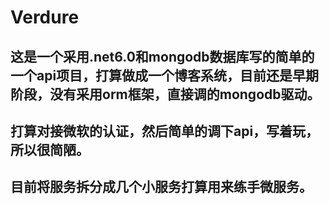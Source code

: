 # Verdure

## 这是一个采用.net6.0和mongodb数据库写的简单的一个api项目，打算做成一个博客系统，目前还是早期阶段，没有采用orm框架，直接调的mongodb驱动。

## 打算对接微软的认证，然后简单的调下api，写着玩，所以很简陋。

## 目前将服务拆分成几个小服务打算用来练手微服务。
